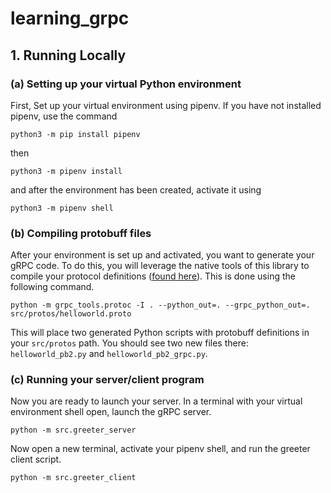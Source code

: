 # learning_grpc

## 1. Running Locally

### (a) Setting up your virtual Python environment

First, Set up your virtual environment using pipenv. If you have not installed pipenv, use the command
```
python3 -m pip install pipenv
```
then
```
python3 -m pipenv install
```
and after the environment has been created, activate it using
```
python3 -m pipenv shell
```

### (b) Compiling protobuff files

After your environment is set up and activated, you want to generate your gRPC code. To do this, you will leverage the native tools of this library to compile your protocol definitions ([found here](src/protos/helloworld.proto)). This is done using the following command.
```
python -m grpc_tools.protoc -I . --python_out=. --grpc_python_out=. src/protos/helloworld.proto
```
This will place two generated Python scripts with protobuff definitions in your `src/protos` path. You should see two new files there: `helloworld_pb2.py` and `helloworld_pb2_grpc.py`. 

### (c) Running your server/client program

Now you are ready to launch your server. In a terminal with your virtual environment shell open, launch the gRPC server.
```
python -m src.greeter_server
```
Now open a new terminal, activate your pipenv shell, and run the greeter client script.
```
python -m src.greeter_client